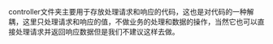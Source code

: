 controller文件夹主要用于存放处理请求和响应的代码，这也是对代码的一种解耦，这里只处理请求和响应的值，不做业务的处理和数据的操作，当然它也可以直接处理请求并返回响应数据但是我们不建议这样去做。